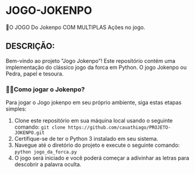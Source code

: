 # JOGO-JOKENPO
🤖O JOGO Do Jokenpo COM MULTIPLAS Ações no jogo.



## DESCRIÇÃO:
Bem-vindo ao projeto "Jogo Jokenpo"! Este repositório contém uma implementação do clássico jogo da forca em Python. O jogo Jokenpo ou Pedra, papel e tesoura.

### 🤷‍♂️Como jogar o Jokenpo?
Para jogar o Jogo jokenpo em seu próprio ambiente, siga estas etapas simples:
1. Clone este repositório em sua máquina local usando o seguinte comando: `git clone https://github.com/cauathiago/PROJETO-JOKENPO.git`
2. Certifique-se de ter o Python 3 instalado em seu sistema.
3. Navegue até o diretório do projeto e execute o seguinte comando: `python jogo_da_forca.py`
4. O jogo será iniciado e você poderá começar a adivinhar as letras para descobrir a palavra oculta.